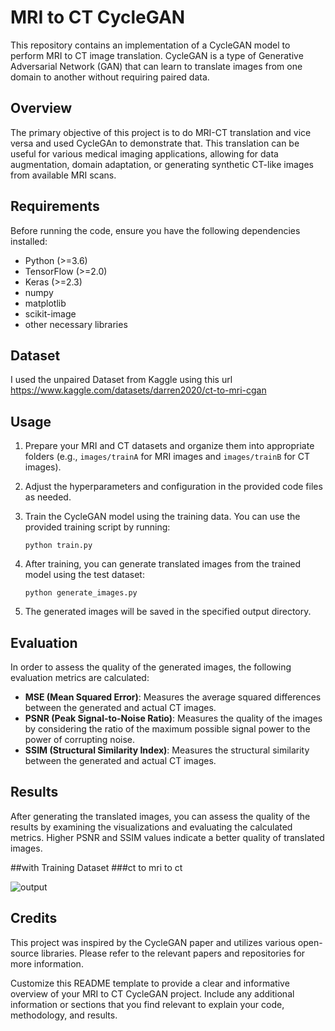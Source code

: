 

# MRI to CT CycleGAN

This repository contains an implementation of a CycleGAN model to perform MRI to CT image translation. CycleGAN is a type of Generative Adversarial Network (GAN) that can learn to translate images from one domain to another without requiring paired data.

## Overview

The primary objective of this project is to do MRI-CT translation and vice versa and  used CycleGAn to demonstrate that.  This translation can be useful for various medical imaging applications, allowing for data augmentation, domain adaptation, or generating synthetic CT-like images from available MRI scans.

## Requirements

Before running the code, ensure you have the following dependencies installed:

- Python (>=3.6)
- TensorFlow (>=2.0)
- Keras (>=2.3)
- numpy
- matplotlib
- scikit-image
- other necessary libraries

## Dataset

I used the unpaired Dataset from Kaggle using this url https://www.kaggle.com/datasets/darren2020/ct-to-mri-cgan

## Usage

1. Prepare your MRI and CT datasets and organize them into appropriate folders (e.g., `images/trainA` for MRI images and `images/trainB` for CT images).

2. Adjust the hyperparameters and configuration in the provided code files as needed.

3. Train the CycleGAN model using the training data. You can use the provided training script by running:

   ```
   python train.py
   ```

4. After training, you can generate translated images from the trained model using the test dataset:

   ```
   python generate_images.py
   ```
5. The generated images will be saved in the specified output directory.

## Evaluation

In order to assess the quality of the generated images, the following evaluation metrics are calculated:

- **MSE (Mean Squared Error)**: Measures the average squared differences between the generated and actual CT images.
- **PSNR (Peak Signal-to-Noise Ratio)**: Measures the quality of the images by considering the ratio of the maximum possible signal power to the power of corrupting noise.
- **SSIM (Structural Similarity Index)**: Measures the structural similarity between the generated and actual CT images.

## Results

After generating the translated images, you can assess the quality of the results by examining the visualizations and evaluating the calculated metrics. Higher PSNR and SSIM values indicate a better quality of translated images.

##with Training Dataset
###ct to mri to ct

![output](https://github.com/jhaanamika312/MRI-CT-CycleGAN/assets/87661799/65a774b6-12d2-4485-b792-373a9fa39de9)

## Credits

This project was inspired by the CycleGAN paper and utilizes various open-source libraries. Please refer to the relevant papers and repositories for more information.



Customize this README template to provide a clear and informative overview of your MRI to CT CycleGAN project. Include any additional information or sections that you find relevant to explain your code, methodology, and results.

